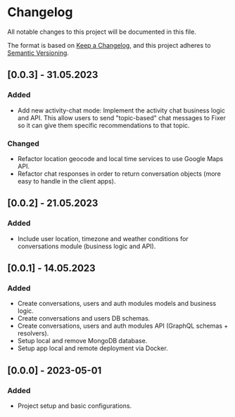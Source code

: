 # Changelog

All notable changes to this project will be documented in this file.

The format is based on [Keep a Changelog](https://keepachangelog.com/en/1.0.0/),
and this project adheres to [Semantic Versioning](https://semver.org/spec/v2.0.0.html).

## [0.0.3] - 31.05.2023

### Added

- Add new activity-chat mode: Implement the activity chat business logic and API. This allow users to send "topic-based" chat messages to Fixer so it can give them specific recommendations to that topic.

### Changed

- Refactor location geocode and local time services to use Google Maps API.
- Refactor chat responses in order to return conversation objects (more easy to handle in the client apps).

## [0.0.2] - 21.05.2023

### Added

- Include user location, timezone and weather conditions for conversations module (business logic and API).

## [0.0.1] - 14.05.2023

### Added

- Create conversations, users and auth modules models and business logic.
- Create conversations and users DB schemas.
- Create conversations, users and auth modules API (GraphQL schemas + resolvers).
- Setup local and remove MongoDB database.
- Setup app local and remote deployment via Docker.

## [0.0.0] - 2023-05-01

### Added

- Project setup and basic configurations.
